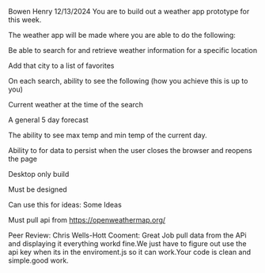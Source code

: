 Bowen Henry
12/13/2024
You are to build out a weather app prototype for this week.

The weather app will be made where you are able to do the following:

Be able to search for and retrieve weather information for a specific location

Add that city to a list of favorites

On each search,  ability to see the following (how you achieve this is up to you)

Current weather at the time of the search

A general 5 day forecast

The ability to see max temp and min temp of the current day.

Ability to for data to persist when the user closes the browser and reopens the page

Desktop only build

Must be designed

Can use this for ideas: Some Ideas

Must pull api from https://openweathermap.org/

Peer Review: Chris Wells-Hott
Cooment: Great Job pull data from the APi and displaying it everything workd fine.We just have to figure out use the api key when its in the enviroment.js so it can work.Your code is clean and simple.good work.
